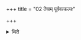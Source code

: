 +++
title = "02 तेषाम् पूर्ववत्कल्पः"

+++

<details><summary>थिते</summary>

तेषां पूर्ववत्कल्पः २
</details>

